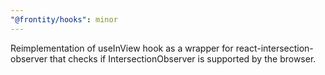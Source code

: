 ```yaml
---
"@frontity/hooks": minor
---
```


Reimplementation of useInView hook as a wrapper for react-intersection-observer that checks if IntersectionObserver is supported by the browser.
